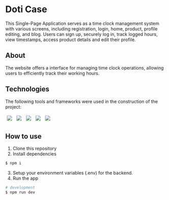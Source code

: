 # Doti Case
This Single-Page Application serves as a time clock management system with various screens, including registration, 
login, home, product, profile editing, and blog. Users can sign up, securely log in, track logged hours, 
view timestamps, access product details and edit their profile.

## About
The website offers a interface for managing time clock operations, allowing users to efficiently track their working hours.

## Technologies
The following tools and frameworks were used in the construction of the project:
<p>
  <img style='margin: 5px;' src='https://img.shields.io/badge/JavaScript-323330?style=for-the-badge&logo=javascript&logoColor=F7DF1E'/>
  <img style='margin: 5px;' src='https://img.shields.io/badge/React-20232A?style=for-the-badge&logo=react&logoColor=61DAFB'/>
  <img style='margin: 5px;' src='https://img.shields.io/badge/React_Router-CA4245?style=for-the-badge&logo=react-router&logoColor=white'/>
  <img style='margin: 5px;' src='https://img.shields.io/badge/styled--components-DB7093?style=for-the-badge&logo=styled-components&logoColor=white'/>
  <img style='margin: 5px;' src='https://img.shields.io/badge/HTML5-E34F26?style=for-the-badge&logo=html5&logoColor=white'/>
</p>

## How to use
1. Clone this repository
2. Install dependencies
```bash
$ npm i
```

3. Setup your environment variables (.env) for the backend.
4. Run the app
```bash
# development
$ npm run dev
